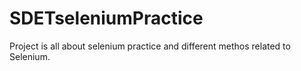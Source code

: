 # SDETseleniumPractice
Project is all about selenium practice and different methos related to Selenium.
